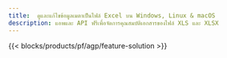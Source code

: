 ```yaml
---
title:  ดูและแก้ไขข้อมูลเมตาเป็นไฟล์ Excel บน Windows, Linux & macOS
description: แอพและ API ฟรีเพื่อจัดการคุณสมบัติเอกสารของไฟล์ XLS และ XLSX
---
```

{{< blocks/products/pf/agp/feature-solution >}} 

